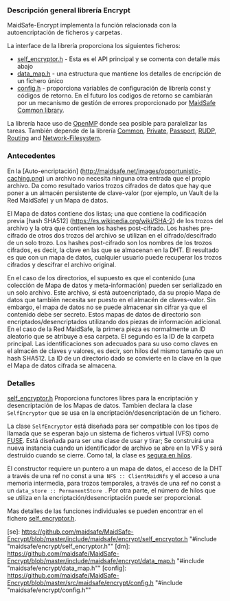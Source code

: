### Descripción general librería Encrypt

MaidSafe-Encrypt implementa la función relacionada con la autoencriptación de ficheros y carpetas.

La interface de la librería proporciona los siguientes ficheros:

* [self_encryptor.h](https://github.com/maidsafe/MaidSafe-Encrypt/blob/master/include/maidsafe/encrypt/self_encryptor.h) - Esta es el API principal y se comenta con detalle más abajo
* [data_map.h](https://github.com/maidsafe/MaidSafe-Encrypt/blob/master/include/maidsafe/encrypt/data_map.h) - una estructura que mantiene los detalles de encripción de un fichero único
* [config.h](https://github.com/maidsafe/MaidSafe-Encrypt/blob/master/src/maidsafe/encrypt/config.h) - proporciona variables de configuración de librería const y códigos de retorno. En el futuro los codigos de retorno se cambiarán por un mecanismo de gestión de errores proporcionado por [MaidSafe Common library](https://github.com/maidsafe/MaidSafe-Common/wiki).

La librería hace uso de [OpenMP](http://en.wikipedia.org/wiki/OpenMP) donde sea posible para paralelizar las tareas.  También depende de la librería [Common](https://github.com/maidsafe/MaidSafe-Common/wiki), [Private](https://github.com/maidsafe/MaidSafe-Vault-Manager/wiki), [Passport](https://github.com/maidsafe/MaidSafe-Passport/wiki), [RUDP](https://github.com/maidsafe/MaidSafe-RUDP/wiki), [Routing](https://github.com/maidsafe/MaidSafe-Routing/wiki) and [Network-Filesystem](https://github.com/maidsafe/MaidSafe-Network-Filesystem/wiki).


### Antecedentes
En la [Auto-encriptación] (http://maidsafe.net/images/opportunistic-caching.png)
un archivo no necesita ninguna otra entrada que el propio archivo. Da como resultado varios trozos cifrados de datos que hay que poner a un almacén persistente de clave-valor (por ejemplo, un Vault de la Red MaidSafe) y un Mapa de datos.

El Mapa de datos contiene dos listas; una que contiene la codificación previa [hash SHA512] (https://es.wikipedia.org/wiki/SHA-2) de los trozos del archivo y la otra que contienen los hashes post-cifrado. Los hashes pre-cifrado de otros dos trozos del archivo se utilizan en el cifrado/descifrado de un solo trozo. Los hashes post-cifrado son los nombres de los trozos cifrados, es decir, la clave en las que se almacenan en la DHT. El resultado es que con un mapa de datos, cualquier usuario puede recuperar los trozos cifrados y descifrar el archivo original.

En el caso de los directorios, el supuesto es que el contenido (una colección de Mapa de datos y meta-información) pueden ser serializado en un solo archivo. Este archivo, si está autoencriptado, da su propio Mapa de datos que también necesita ser puesto en el almacén de claves-valor. Sin embargo, el mapa de datos no se puede almacenar sin cifrar ya que el contenido debe ser secreto. Estos mapas de datos de directorio son encriptados/desencriptados utilizando dos piezas de información adicional. En el caso de la Red MaidSafe, la primera pieza es normalmente un ID aleatorio que se atribuye a esa carpeta. El segundo es la ID de la carpeta principal. Las identificaciones son adecuados para su uso como claves en el almacén de claves y valores, es decir, son hilos del mismo tamaño que un hash SHA512. La ID de un directorio dado se convierte en la clave en la que el Mapa de datos cifrada se almacena.


### Detalles

[self_encryptor.h](https://github.com/maidsafe/MaidSafe-Encrypt/blob/master/include/maidsafe/encrypt/self_encryptor.h) Proporciona functores libres para la encriptación y desencriptación de los Mapas de datos. Tambien declara la clase `SelfEncryptor` que se usa en la encriptación/desencriptación de un fichero.

La clase `SelfEncryptor` está diseñada para ser compatible con los tipos de llamada que se esperan bajo un sistema de ficheros virtual (VFS) como [FUSE](http://fuse.sourceforge.net/).  Está diseñada para ser una clase de usar y tirar; Se construirá una nueva instancia cuando un identificador de archivo se abre en la VFS y será destruido cuando se cierre. Como tal, la clase es [segura en hilos](http://es.wikipedia.org/wiki/Thread_safety#Levels_of_thread_safety).

El constructor requiere un puntero a un mapa de datos, el acceso de la DHT a través de una ref no const a una` NFS :: ClientMaidNfs` y el acceso a una memoria intermedia, para trozos temporales, a través de una ref no const a un `data_store :: PermanentStore `. Por otra parte, el número de hilos que se utiliza en la encriptación/desencriptación puede ser proporcional.

Mas detalles de las funciones individuales se pueden encontrar en el fichero [self_encryptor.h](https://github.com/maidsafe/MaidSafe-Encrypt/blob/master/include/maidsafe/encrypt/self_encryptor.h).


[se]: https://github.com/maidsafe/MaidSafe-Encrypt/blob/master/include/maidsafe/encrypt/self_encryptor.h "#include "maidsafe/encrypt/self_encryptor.h""
[dm]: https://github.com/maidsafe/MaidSafe-Encrypt/blob/master/include/maidsafe/encrypt/data_map.h "#include "maidsafe/encrypt/data_map.h""
[config]: https://github.com/maidsafe/MaidSafe-Encrypt/blob/master/src/maidsafe/encrypt/config.h "#include "maidsafe/encrypt/config.h""

[common]: https://github.com/maidsafe/MaidSafe-Common/wiki "MaidSafe-Common library"
[private]: https://github.com/maidsafe/MaidSafe-Private/wiki "MaidSafe-Private library"
[passport]: https://github.com/maidsafe/MaidSafe-Passport/wiki "MaidSafe-Passport library"
[rudp]: https://github.com/maidsafe/MaidSafe-RUDP/wiki "MaidSafe-RUDP library"
[routing]: https://github.com/maidsafe/MaidSafe-Routing/wiki "MaidSafe-Routing library"
[nfs]: https://github.com/maidsafe/MaidSafe-Network-Filesystem/wiki "MaidSafe-Network-Filesystem library"
[se_video]: http://maidsafe.net/self-encrypt-video

[omp]: http://en.wikipedia.org/wiki/OpenMP
[sha2]: https://en.wikipedia.org/wiki/SHA-2 "Secure Hashing Algorithm v2 - SHA512"
[fuse]: http://fuse.sourceforge.net/ "Filesystem in Userspace"
[thread_safety]: http://en.wikipedia.org/wiki/Thread_safety#Levels_of_thread_safety "Levels of thread safety"

